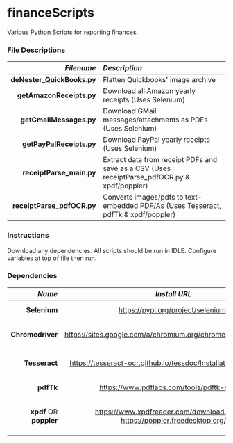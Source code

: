 # financeScripts
Various Python Scripts for reporting finances.

### File Descriptions
*Filename* | *Description*
-----:|:-----
**deNester_QuickBooks.py** | Flatten Quickbooks' image archive
**getAmazonReceipts.py** | Download all Amazon yearly receipts (Uses Selenium)
**getGmailMessages.py** | Download GMail messages/attachments as PDFs (Uses Selenium)
**getPayPalReceipts.py** | Download PayPal yearly receipts (Uses Selenium)
**receiptParse_main.py** | Extract data from receipt PDFs and save as a CSV (Uses receiptParse_pdfOCR.py & xpdf/poppler)
**receiptParse_pdfOCR.py** | Converts images/pdfs to text-embedded PDF/As (Uses Tesseract, pdfTk & xpdf/poppler)

### Instructions
Download any dependencies.
All scripts should be run in IDLE.
Configure variables at top of file then run.

### Dependencies
*Name* | *Install URL* | *Install Notes*
-----:|:-----:|-----
**Selenium** | https://pypi.org/project/selenium/ | PIP: pip install -U selenium
**Chromedriver** | https://sites.google.com/a/chromium.org/chromedriver/downloads | Download & move to /usr/local/bin/
**Tesseract** | https://tesseract-ocr.github.io/tessdoc/Installation.html#macos | Homebrew: brew install tesseract
**pdfTk** | https://www.pdflabs.com/tools/pdftk-server/ | Download & install
**xpdf** OR **poppler** | https://www.xpdfreader.com/download.html OR https://poppler.freedesktop.org/ | Homebrew: brew install poppler OR xpdf
